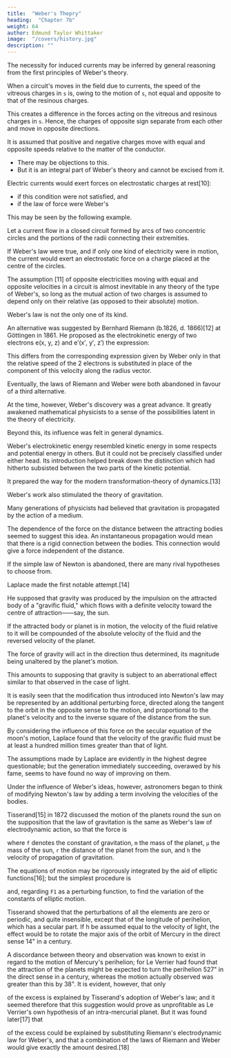 ```yaml
---
title:  "Weber's Thepry"
heading:  "Chapter 7b"
weight: 64
author: Edmund Taylor Whittaker
image:  "/covers/history.jpg"
description: ""
---
```




The necessity for induced currents may be inferred by general reasoning from the first principles of Weber's theory.

When a circuit's moves in the field due to currents, the speed of the vitreous charges in `s` is, owing to the motion of `s`, not equal and opposite to that of the resinous charges. 

This creates a difference in the forces acting on the vitreous and resinous charges in `s`. Hence, the charges of opposite sign separate from each other and move in opposite directions.

It is assumed that positive and negative charges move with equal and opposite speeds relative to the matter of the conductor.
- There may be objections to this. 
- But it is an integral part of Weber's theory and cannot be excised from it.



Electric currents would exert forces on electrostatic charges at rest[10]:
- if this condition were not satisfied, and 
- if the law of force were Weber's

This may be seen by the following example. 

Let a current flow in a closed circuit formed by arcs of two concentric circles and the portions of the radii connecting their extremities.

If Weber's law were true, and if only one kind of electricity were in motion, the current would exert an electrostatic force on a charge placed at the centre of the circles. 

The assumption [11] of opposite electricities moving with equal and opposite velocities in a circuit is almost inevitable in any theory of the type of Weber's, so long as the mutual action of two charges is assumed to depend only on their relative (as opposed to their absolute) motion.

Weber's law is not the only one of its kind. 

An alternative was suggested by Bernhard Riemann (b.1826, d. 1866)[12] at Göttingen in 1861. He proposed as the electrokinetic energy of two electrons e(x, y, z) and e′(x′, y′, z′) the expression:

<!-- , and which were published after his death by K. Hattendorff, Riemann  -->

This differs from the corresponding expression given by Weber only in that the relative speed of the 2 electrons is substituted in place of the component of this velocity along the radius vector. 

Eventually, the laws of Riemann and Weber were both abandoned in favour of a third alternative.

At the time, however, Weber's discovery was a great advance. It greatly awakened mathematical physicists to a sense of the possibilities latent in the theory of electricity. 

Beyond this, its influence was felt in general dynamics. 

Weber's electrokinetic energy resembled kinetic energy in some respects and potential energy in others. But it could not be precisely classified under either head. Its introduction helped break down the distinction which had hitherto subsisted between the two parts of the kinetic potential. 

It prepared the way for the modern transformation-theory of dynamics.[13]

Weber's work also stimulated the theory of gravitation.

Many generations of physicists had believed that gravitation is propagated by the action of a medium.
<!-- , and consequently is a process requiring time for its accomplishment, -->

The dependence of the force on the distance between the attracting bodies seemed to suggest this idea. An instantaneous propagation would mean that there is a rigid connection between the bodies. This connection would give a force independent of the distance.


If the simple law of Newton is abandoned, there are many rival hypotheses to choose from.

Laplace made the first notable attempt.[14] 

He supposed that gravity was produced by the impulsion on the attracted body of a "gravific fluid," which flows with a definite velocity toward the centre of attraction——say, the sun. 

If the attracted body or planet is in motion, the velocity of the fluid relative to it will be compounded of the absolute velocity of the fluid and the reversed velocity of the planet. 

The force of gravity will act in the direction thus determined, its magnitude being unaltered by the planet's motion. 

This amounts to supposing that gravity is subject to an aberrational effect similar to that observed in the case of light. 

It is easily seen that the modification thus introduced into Newton's law may be represented by an additional perturbing force, directed along the tangent to the orbit in the opposite sense to the motion, and proportional to the planet's velocity and to the inverse square of the distance from the sun. 

By considering the influence of this force on the secular equation of the moon's motion, Laplace found that the velocity of the gravific fluid must be at least a hundred million times greater than that of light.

The assumptions made by Laplace are evidently in the highest degree questionable; but the generation immediately succeeding, overawed by his fame, seems to have found no way of improving on them. 

Under the influence of Weber's ideas, however, astronomers began to think of modifying Newton's law by adding a term involving the velocities of the bodies. 

Tisserand[15] in 1872 discussed the motion of the planets round the sun on the supposition that the law of gravitation is the same as Weber's law of electrodynamic action, so that the force is

where `f` denotes the constant of gravitation, `m` the mass of the planet, `μ` the mass of the sun, `r` the distance of the planet from the sun, and `h` the velocity of propagation of gravitation. 

The equations of motion may be rigorously integrated by the aid of elliptic functions[16]; but the simplest procedure is

and, regarding `F1` as a perturbing function, to find the variation of the constants of elliptic motion. 

Tisserand showed that the perturbations of all the elements are zero or periodic, and quite insensible, except that of the longitude of perihelion, which has a secular part. If h be assumed equal to the velocity of light, the effect would be to rotate the major axis of the orbit of Mercury in the direct sense 14" in a century.

A discordance between theory and observation was known to exist in regard to the motion of Mercury's perihelion; for Le Verrier had found that the attraction of the planets might be expected to turn the perihelion 527" in the direct sense in a century, whereas the motion actually observed was greater than this by 38". It is evident, however, that only 


of the excess is explained by Tisserand's adoption of Weber's law; and it seemed therefore that this suggestion would prove as unprofitable as Le Verrier's own hypothesis of an intra-mercurial planet. But it was found later[17] that 


of the excess could be explained by substituting Riemann's electrodynamic law for Weber's, and that a combination of the laws of Riemann and Weber would give exactly the amount desired.[18]

